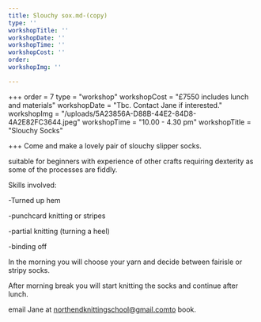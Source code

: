 ```yaml
---
title: Slouchy sox.md-(copy)
type: ''
workshopTitle: ''
workshopDate: ''
workshopTime: ''
workshopCost: ''
order: 
workshopImg: ''

---
```

\+++ order = 7 type = "workshop" workshopCost = "£7550 includes lunch and materials" workshopDate = "Tbc. Contact Jane if interested." workshopImg = "/uploads/5A23856A-D88B-44E2-84D8-4A2E82FC3644.jpeg" workshopTime = "10.00 - 4.30 pm" workshopTitle = "Slouchy Socks"

\+++
Come and make a lovely pair of slouchy slipper socks.

suitable for beginners with experience of other crafts requiring dexterity as some of the processes are fiddly.

Skills involved:

\-Turned up hem

\-punchcard knitting or stripes

\-partial knitting (turning a heel)

\-binding off

In the morning you will choose your yarn and decide between fairisle or stripy socks.

After morning break you will start knitting the socks and continue after lunch.

email Jane at northendknittingschool@gmail.comto book.